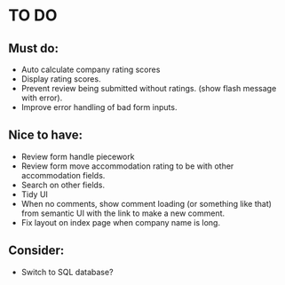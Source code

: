 # TO DO

## Must do:
+ Auto calculate company rating scores
+ Display rating scores.
+ Prevent review being submitted without ratings. (show flash message with error).
+ Improve error handling of bad form inputs.

## Nice to have:
+ Review form handle piecework
+ Review form move accommodation rating to be with other accommodation fields.
+ Search on other fields.
+ Tidy UI
+ When no comments, show comment loading (or something like that) from semantic UI with the link to make a new comment. 
+ Fix layout on index page when company name is long.

## Consider:
+ Switch to SQL database?
